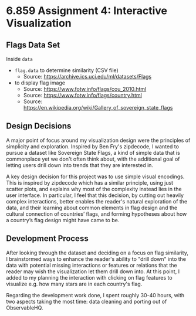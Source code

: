 # 6.859 Assignment 4: Interactive Visualization

## Flags Data Set

Inside `data`

* `flag.data` to determine similarity (CSV file)
    * Source: https://archive.ics.uci.edu/ml/datasets/Flags
* to display flag image
    * Source: https://www.fotw.info/flags/cou_2010.html
    * Source: https://www.fotw.info/flags/country.html
    * Source: https://en.wikipedia.org/wiki/Gallery_of_sovereign_state_flags

## Design Decisions

A major point of focus around my visualization design were the principles of simplicity and exploration. Inspired by Ben Fry's zipdecode, I wanted to pursue a dataset like Sovereign State Flags, a kind of simple data that is commonplace yet we don't often think about, with the additional goal of letting users drill down into trends that they are interested in.

A key design decision for this project was to use simple visual encodings. This is inspired by zipdecode which has a similar principle, using just scatter plots, and explains why most of the complexity instead lies in the user interface. In particular, I feel that this decision, by cutting out heavily complex interactions, better enables the reader's natural exploration of the data, and their learning about common elements in flag design and the cultural connection of countries’ flags, and forming hypotheses about how a country’s flag design might have came to be.

## Development Process

After looking through the dataset and deciding on a focus on flag similarity, I brainstormed ways to enhance the reader's ability to "drill down" into the data with potential missing interactions or features or relations that the reader may wish the visualization let them drill down into. At this point, I added to my planning the interaction with clicking on flag features to visualize e.g. how many stars are in each country's flag.

Regarding the development work done, I spent roughly 30-40 hours, with two aspects taking the most time: data cleaning and porting out of ObservableHQ.

<!-- https://upload.wikimedia.org/wikipedia/commons/0/00/Flag_of_Namibia.svg -->